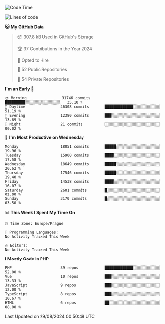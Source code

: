 <!--START_SECTION:waka-->
![Code Time](http://img.shields.io/badge/Code%20Time-1%2C583%20hrs%2058%20mins-blue)

![Lines of code](https://img.shields.io/badge/From%20Hello%20World%20I%27ve%20Written-28.5%20million%20lines%20of%20code-blue)

**🐱 My GitHub Data** 

> 📦 307.8 kB Used in GitHub's Storage 
 > 
> 🏆 37 Contributions in the Year 2024
 > 
> 💼 Opted to Hire
 > 
> 📜 52 Public Repositories 
 > 
> 🔑 54 Private Repositories 
 > 
**I'm an Early 🐤** 

```text
🌞 Morning                31746 commits       █████████░░░░░░░░░░░░░░░░   35.10 % 
🌆 Daytime                46308 commits       █████████████░░░░░░░░░░░░   51.19 % 
🌃 Evening                12380 commits       ███░░░░░░░░░░░░░░░░░░░░░░   13.69 % 
🌙 Night                  21 commits          ░░░░░░░░░░░░░░░░░░░░░░░░░   00.02 % 
```
📅 **I'm Most Productive on Wednesday** 

```text
Monday                   18051 commits       █████░░░░░░░░░░░░░░░░░░░░   19.96 % 
Tuesday                  15900 commits       ████░░░░░░░░░░░░░░░░░░░░░   17.58 % 
Wednesday                18649 commits       █████░░░░░░░░░░░░░░░░░░░░   20.62 % 
Thursday                 17546 commits       █████░░░░░░░░░░░░░░░░░░░░   19.40 % 
Friday                   14538 commits       ████░░░░░░░░░░░░░░░░░░░░░   16.07 % 
Saturday                 2601 commits        █░░░░░░░░░░░░░░░░░░░░░░░░   02.88 % 
Sunday                   3170 commits        █░░░░░░░░░░░░░░░░░░░░░░░░   03.50 % 
```


📊 **This Week I Spent My Time On** 

```text
🕑︎ Time Zone: Europe/Prague

💬 Programming Languages: 
No Activity Tracked This Week

🔥 Editors: 
No Activity Tracked This Week
```

**I Mostly Code in PHP** 

```text
PHP                      39 repos            █████████████░░░░░░░░░░░░   52.00 % 
Vue                      10 repos            ███░░░░░░░░░░░░░░░░░░░░░░   13.33 % 
JavaScript               9 repos             ███░░░░░░░░░░░░░░░░░░░░░░   12.00 % 
TypeScript               8 repos             ███░░░░░░░░░░░░░░░░░░░░░░   10.67 % 
HTML                     6 repos             ██░░░░░░░░░░░░░░░░░░░░░░░   08.00 % 
```




 Last Updated on 29/08/2024 00:50:48 UTC
<!--END_SECTION:waka-->
<!--
**AlexKratky/AlexKratky** is a ✨ _special_ ✨ repository because its `README.md` (this file) appears on your GitHub profile.

Here are some ideas to get you started:

- 🔭 I’m currently working on ...
- 🌱 I’m currently learning ...
- 👯 I’m looking to collaborate on ...
- 🤔 I’m looking for help with ...
- 💬 Ask me about ...
- 📫 How to reach me: ...
- 😄 Pronouns: ...
- ⚡ Fun fact: ...
-->
